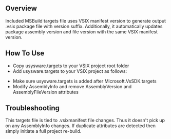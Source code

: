 Overview
--------

Included MSBuild targets file uses VSIX manifest version to generate output .vsix package file with version suffix. Additionally, it automatically updates package assembly version and file version with the same VSIX manifest version.

How To Use
----------

* Copy usysware.targets to your VSIX project root folder
* Add usysware.targets to your VSIX project as follows:
>  <Import Project="$(MSBuildProjectDirectory)\usysware.targets" />
* Make sure usysware.targets is added after Microsoft.VsSDK.targets
* Modify AssemblyInfo and remove AssemblyVersion and AssemblyFileVersion attributes

Troubleshooting
---------------

This targets file is tied to .vsixmanifest file changes. Thus it doesn't pick up on any AssemblyInfo changes. If duplicate attributes are detected then simply initiate a full project re-build.
